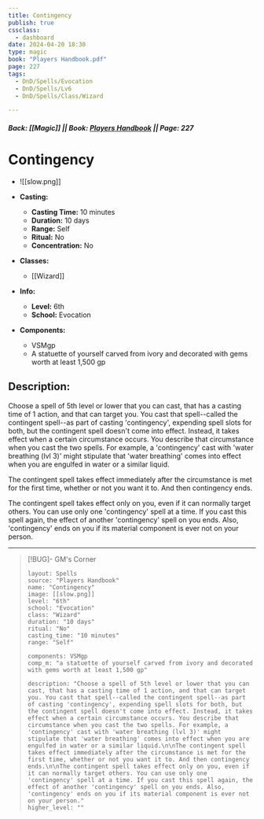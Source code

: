 ```yaml
---
title: Contingency
publish: true
cssclass:
  - dashboard
date: 2024-04-20 18:30
type: magic
book: "Players Handbook.pdf"
page: 227
tags:
  - DnD/Spells/Evocation
  - DnD/Spells/Lv6
  - DnD/Spells/Class/Wizard

---
```


##### Back: [[Magic]] || Book: [Players Handbook](https://drive.google.com/drive/folders/1O5bhpYizcIT5xxAoLOuzCRht_PVS7VSG?usp=sharing) || Page: 227

# Contingency
- ![[slow.png]]
- **Casting:**
    - **Casting Time:** 10 minutes
    - **Duration:** 10 days
    - **Range:** Self
    - **Ritual:** No
    - **Concentration:** No
- **Classes:**
    - [[Wizard]]

- **Info:**
    - **Level:** 6th
    - **School:** Evocation
- **Components:**
    - VSMgp
    - A statuette of yourself carved from ivory and decorated with gems worth at least 1,500 gp

## Description:
Choose a spell of 5th level or lower that you can cast, that has a casting time of 1 action, and that can target you. You cast that spell--called the contingent spell--as part of casting 'contingency', expending spell slots for both, but the contingent spell doesn't come into effect. Instead, it takes effect when a certain circumstance occurs. You describe that circumstance when you cast the two spells. For example, a 'contingency' cast with 'water breathing (lvl 3)' might stipulate that 'water breathing' comes into effect when you are engulfed in water or a similar liquid.

The contingent spell takes effect immediately after the circumstance is met for the first time, whether or not you want it to. And then contingency ends.

The contingent spell takes effect only on you, even if it can normally target others. You can use only one 'contingency' spell at a time. If you cast this spell again, the effect of another 'contingency' spell on you ends. Also, 'contingency' ends on you if its material component is ever not on your person.



---

> [!BUG]- GM's Corner
>
> ```statblock
> layout: Spells
> source: "Players Handbook"
> name: "Contingency"
> image: [[slow.png]]
> level: "6th"
> school: "Evocation"
> class: "Wizard"
> duration: "10 days"
> ritual: "No"
> casting_time: "10 minutes"
> range: "Self"
>
> components: VSMgp
> comp_m: "a statuette of yourself carved from ivory and decorated with gems worth at least 1,500 gp"
>
> description: "Choose a spell of 5th level or lower that you can cast, that has a casting time of 1 action, and that can target you. You cast that spell--called the contingent spell--as part of casting 'contingency', expending spell slots for both, but the contingent spell doesn't come into effect. Instead, it takes effect when a certain circumstance occurs. You describe that circumstance when you cast the two spells. For example, a 'contingency' cast with 'water breathing (lvl 3)' might stipulate that 'water breathing' comes into effect when you are engulfed in water or a similar liquid.\n\nThe contingent spell takes effect immediately after the circumstance is met for the first time, whether or not you want it to. And then contingency ends.\n\nThe contingent spell takes effect only on you, even if it can normally target others. You can use only one 'contingency' spell at a time. If you cast this spell again, the effect of another 'contingency' spell on you ends. Also, 'contingency' ends on you if its material component is ever not on your person."
> higher_level: ""
> ```

